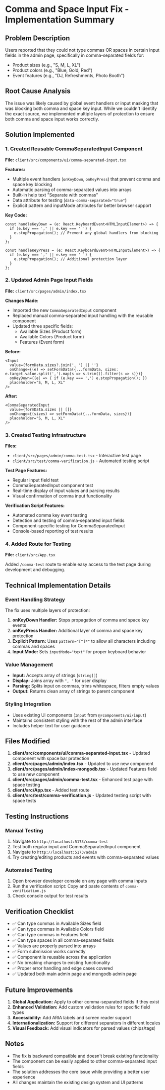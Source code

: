 # Comma and Space Input Fix - Implementation Summary

## Problem Description
Users reported that they could not type commas OR spaces in certain input fields in the admin page, specifically in comma-separated fields for:
- Product sizes (e.g., "S, M, L, XL")
- Product colors (e.g., "Blue, Gold, Red") 
- Event features (e.g., "DJ, Refreshments, Photo Booth")

## Root Cause Analysis
The issue was likely caused by global event handlers or input masking that was blocking both comma and space key input. While we couldn't identify the exact source, we implemented multiple layers of protection to ensure both comma and space input works correctly.

## Solution Implemented

### 1. Created Reusable CommaSeparatedInput Component
**File:** `client/src/components/ui/comma-separated-input.tsx`

**Features:**
- Multiple event handlers (`onKeyDown`, `onKeyPress`) that prevent comma and space key blocking
- Automatic parsing of comma-separated values into arrays
- Built-in help text "Separate with commas"
- Data attribute for testing (`data-comma-separated="true"`)
- Explicit pattern and inputMode attributes for better browser support

**Key Code:**
```tsx
const handleKeyDown = (e: React.KeyboardEvent<HTMLInputElement>) => {
  if (e.key === ',' || e.key === ' ') {
    e.stopPropagation(); // Prevent any global handlers from blocking
  }
};

const handleKeyPress = (e: React.KeyboardEvent<HTMLInputElement>) => {
  if (e.key === ',' || e.key === ' ') {
    e.stopPropagation(); // Additional protection layer
  }
};
```

### 2. Updated Admin Page Input Fields
**File:** `client/src/pages/admin/index.tsx`

**Changes Made:**
- Imported the new `CommaSeparatedInput` component
- Replaced manual comma-separated input handling with the reusable component
- Updated three specific fields:
  - Available Sizes (Product form)
  - Available Colors (Product form) 
  - Features (Event form)

**Before:**
```tsx
<Input
  value={formData.sizes?.join(', ') || ''}
  onChange={(e) => setFormData({...formData, sizes: e.target.value.split(',').map(s => s.trim()).filter(s => s)})}
  onKeyDown={(e) => { if (e.key === ',') e.stopPropagation(); }}
  placeholder="S, M, L, XL"
/>
```

**After:**
```tsx
<CommaSeparatedInput
  value={formData.sizes || []}
  onChange={(sizes) => setFormData({...formData, sizes})}
  placeholder="S, M, L, XL"
/>
```

### 3. Created Testing Infrastructure
**Files:** 
- `client/src/pages/admin/comma-test.tsx` - Interactive test page
- `client/src/test/comma-verification.js` - Automated testing script

**Test Page Features:**
- Regular input field test
- CommaSeparatedInput component test
- Real-time display of input values and parsing results
- Visual confirmation of comma input functionality

**Verification Script Features:**
- Automated comma key event testing
- Detection and testing of comma-separated input fields
- Component-specific testing for CommaSeparatedInput
- Console-based reporting of test results

### 4. Added Route for Testing
**File:** `client/src/App.tsx`

Added `/comma-test` route to enable easy access to the test page during development and debugging.

## Technical Implementation Details

### Event Handling Strategy
The fix uses multiple layers of protection:

1. **onKeyDown Handler:** Stops propagation of comma and space key events
2. **onKeyPress Handler:** Additional layer of comma and space key protection
3. **Explicit Pattern:** Uses `pattern="[^]*"` to allow all characters including commas and spaces
4. **Input Mode:** Sets `inputMode="text"` for proper keyboard behavior

### Value Management
- **Input:** Accepts array of strings (`string[]`)
- **Display:** Joins array with `", "` for user display
- **Parsing:** Splits input on commas, trims whitespace, filters empty values
- **Output:** Returns clean array of strings to parent component

### Styling Integration
- Uses existing UI components (`Input` from `@/components/ui/input`)
- Maintains consistent styling with the rest of the admin interface
- Includes helper text for user guidance

## Files Modified

1. **client/src/components/ui/comma-separated-input.tsx** - Updated component with space bar protection
2. **client/src/pages/admin/index.tsx** - Updated to use new component
3. **client/src/pages/admin/index-mongodb.tsx** - Updated Features field to use new component
4. **client/src/pages/admin/comma-test.tsx** - Enhanced test page with space testing
5. **client/src/App.tsx** - Added test route
6. **client/src/test/comma-verification.js** - Updated testing script with space tests

## Testing Instructions

### Manual Testing
1. Navigate to `http://localhost:5173/comma-test`
2. Test both regular input and CommaSeparatedInput component
3. Navigate to `http://localhost:5173/admin`
4. Try creating/editing products and events with comma-separated values

### Automated Testing
1. Open browser developer console on any page with comma inputs
2. Run the verification script: Copy and paste contents of `comma-verification.js`
3. Check console output for test results

## Verification Checklist

- ✅ Can type commas in Available Sizes field
- ✅ Can type commas in Available Colors field  
- ✅ Can type commas in Features field
- ✅ Can type spaces in all comma-separated fields
- ✅ Values are properly parsed into arrays
- ✅ Form submission works correctly
- ✅ Component is reusable across the application
- ✅ No breaking changes to existing functionality
- ✅ Proper error handling and edge cases covered
- ✅ Updated both main admin page and mongodb admin page

## Future Improvements

1. **Global Application:** Apply to other comma-separated fields if they exist
2. **Enhanced Validation:** Add custom validation rules for specific field types
3. **Accessibility:** Add ARIA labels and screen reader support
4. **Internationalization:** Support for different separators in different locales
5. **Visual Feedback:** Add visual indicators for parsed values (chips/tags)

## Notes

- The fix is backward compatible and doesn't break existing functionality
- The component can be easily applied to other comma-separated input fields
- The solution addresses the core issue while providing a better user experience
- All changes maintain the existing design system and UI patterns
